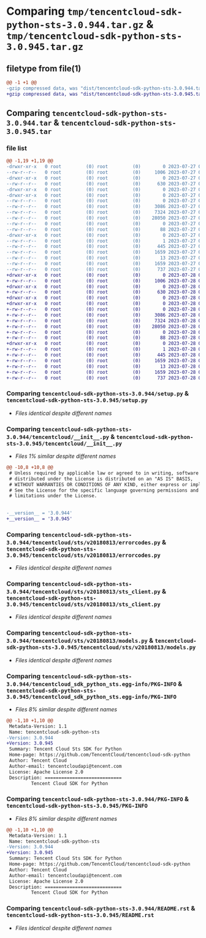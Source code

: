 # Comparing `tmp/tencentcloud-sdk-python-sts-3.0.944.tar.gz` & `tmp/tencentcloud-sdk-python-sts-3.0.945.tar.gz`

## filetype from file(1)

```diff
@@ -1 +1 @@
-gzip compressed data, was "dist/tencentcloud-sdk-python-sts-3.0.944.tar", last modified: Thu Jul 27 02:22:53 2023, max compression
+gzip compressed data, was "dist/tencentcloud-sdk-python-sts-3.0.945.tar", last modified: Fri Jul 28 00:35:09 2023, max compression
```

## Comparing `tencentcloud-sdk-python-sts-3.0.944.tar` & `tencentcloud-sdk-python-sts-3.0.945.tar`

### file list

```diff
@@ -1,19 +1,19 @@
-drwxr-xr-x   0 root         (0) root         (0)        0 2023-07-27 02:22:53.000000 tencentcloud-sdk-python-sts-3.0.944/
--rw-r--r--   0 root         (0) root         (0)     1006 2023-07-27 02:22:53.000000 tencentcloud-sdk-python-sts-3.0.944/setup.py
-drwxr-xr-x   0 root         (0) root         (0)        0 2023-07-27 02:22:53.000000 tencentcloud-sdk-python-sts-3.0.944/tencentcloud/
--rw-r--r--   0 root         (0) root         (0)      630 2023-07-27 02:22:53.000000 tencentcloud-sdk-python-sts-3.0.944/tencentcloud/__init__.py
-drwxr-xr-x   0 root         (0) root         (0)        0 2023-07-27 02:22:53.000000 tencentcloud-sdk-python-sts-3.0.944/tencentcloud/sts/
-drwxr-xr-x   0 root         (0) root         (0)        0 2023-07-27 02:22:53.000000 tencentcloud-sdk-python-sts-3.0.944/tencentcloud/sts/v20180813/
--rw-r--r--   0 root         (0) root         (0)        0 2023-07-27 02:22:53.000000 tencentcloud-sdk-python-sts-3.0.944/tencentcloud/sts/v20180813/__init__.py
--rw-r--r--   0 root         (0) root         (0)     3086 2023-07-27 02:22:53.000000 tencentcloud-sdk-python-sts-3.0.944/tencentcloud/sts/v20180813/errorcodes.py
--rw-r--r--   0 root         (0) root         (0)     7324 2023-07-27 02:22:53.000000 tencentcloud-sdk-python-sts-3.0.944/tencentcloud/sts/v20180813/sts_client.py
--rw-r--r--   0 root         (0) root         (0)    28050 2023-07-27 02:22:53.000000 tencentcloud-sdk-python-sts-3.0.944/tencentcloud/sts/v20180813/models.py
--rw-r--r--   0 root         (0) root         (0)        0 2023-07-27 02:22:53.000000 tencentcloud-sdk-python-sts-3.0.944/tencentcloud/sts/__init__.py
--rw-r--r--   0 root         (0) root         (0)       88 2023-07-27 02:22:53.000000 tencentcloud-sdk-python-sts-3.0.944/setup.cfg
-drwxr-xr-x   0 root         (0) root         (0)        0 2023-07-27 02:22:53.000000 tencentcloud-sdk-python-sts-3.0.944/tencentcloud_sdk_python_sts.egg-info/
--rw-r--r--   0 root         (0) root         (0)        1 2023-07-27 02:22:53.000000 tencentcloud-sdk-python-sts-3.0.944/tencentcloud_sdk_python_sts.egg-info/dependency_links.txt
--rw-r--r--   0 root         (0) root         (0)      445 2023-07-27 02:22:53.000000 tencentcloud-sdk-python-sts-3.0.944/tencentcloud_sdk_python_sts.egg-info/SOURCES.txt
--rw-r--r--   0 root         (0) root         (0)     1659 2023-07-27 02:22:53.000000 tencentcloud-sdk-python-sts-3.0.944/tencentcloud_sdk_python_sts.egg-info/PKG-INFO
--rw-r--r--   0 root         (0) root         (0)       13 2023-07-27 02:22:53.000000 tencentcloud-sdk-python-sts-3.0.944/tencentcloud_sdk_python_sts.egg-info/top_level.txt
--rw-r--r--   0 root         (0) root         (0)     1659 2023-07-27 02:22:53.000000 tencentcloud-sdk-python-sts-3.0.944/PKG-INFO
--rw-r--r--   0 root         (0) root         (0)      737 2023-07-27 02:22:53.000000 tencentcloud-sdk-python-sts-3.0.944/README.rst
+drwxr-xr-x   0 root         (0) root         (0)        0 2023-07-28 00:35:09.000000 tencentcloud-sdk-python-sts-3.0.945/
+-rw-r--r--   0 root         (0) root         (0)     1006 2023-07-28 00:35:09.000000 tencentcloud-sdk-python-sts-3.0.945/setup.py
+drwxr-xr-x   0 root         (0) root         (0)        0 2023-07-28 00:35:09.000000 tencentcloud-sdk-python-sts-3.0.945/tencentcloud/
+-rw-r--r--   0 root         (0) root         (0)      630 2023-07-28 00:35:09.000000 tencentcloud-sdk-python-sts-3.0.945/tencentcloud/__init__.py
+drwxr-xr-x   0 root         (0) root         (0)        0 2023-07-28 00:35:09.000000 tencentcloud-sdk-python-sts-3.0.945/tencentcloud/sts/
+drwxr-xr-x   0 root         (0) root         (0)        0 2023-07-28 00:35:09.000000 tencentcloud-sdk-python-sts-3.0.945/tencentcloud/sts/v20180813/
+-rw-r--r--   0 root         (0) root         (0)        0 2023-07-28 00:35:09.000000 tencentcloud-sdk-python-sts-3.0.945/tencentcloud/sts/v20180813/__init__.py
+-rw-r--r--   0 root         (0) root         (0)     3086 2023-07-28 00:35:09.000000 tencentcloud-sdk-python-sts-3.0.945/tencentcloud/sts/v20180813/errorcodes.py
+-rw-r--r--   0 root         (0) root         (0)     7324 2023-07-28 00:35:09.000000 tencentcloud-sdk-python-sts-3.0.945/tencentcloud/sts/v20180813/sts_client.py
+-rw-r--r--   0 root         (0) root         (0)    28050 2023-07-28 00:35:09.000000 tencentcloud-sdk-python-sts-3.0.945/tencentcloud/sts/v20180813/models.py
+-rw-r--r--   0 root         (0) root         (0)        0 2023-07-28 00:35:09.000000 tencentcloud-sdk-python-sts-3.0.945/tencentcloud/sts/__init__.py
+-rw-r--r--   0 root         (0) root         (0)       88 2023-07-28 00:35:09.000000 tencentcloud-sdk-python-sts-3.0.945/setup.cfg
+drwxr-xr-x   0 root         (0) root         (0)        0 2023-07-28 00:35:09.000000 tencentcloud-sdk-python-sts-3.0.945/tencentcloud_sdk_python_sts.egg-info/
+-rw-r--r--   0 root         (0) root         (0)        1 2023-07-28 00:35:09.000000 tencentcloud-sdk-python-sts-3.0.945/tencentcloud_sdk_python_sts.egg-info/dependency_links.txt
+-rw-r--r--   0 root         (0) root         (0)      445 2023-07-28 00:35:09.000000 tencentcloud-sdk-python-sts-3.0.945/tencentcloud_sdk_python_sts.egg-info/SOURCES.txt
+-rw-r--r--   0 root         (0) root         (0)     1659 2023-07-28 00:35:09.000000 tencentcloud-sdk-python-sts-3.0.945/tencentcloud_sdk_python_sts.egg-info/PKG-INFO
+-rw-r--r--   0 root         (0) root         (0)       13 2023-07-28 00:35:09.000000 tencentcloud-sdk-python-sts-3.0.945/tencentcloud_sdk_python_sts.egg-info/top_level.txt
+-rw-r--r--   0 root         (0) root         (0)     1659 2023-07-28 00:35:09.000000 tencentcloud-sdk-python-sts-3.0.945/PKG-INFO
+-rw-r--r--   0 root         (0) root         (0)      737 2023-07-28 00:35:09.000000 tencentcloud-sdk-python-sts-3.0.945/README.rst
```

### Comparing `tencentcloud-sdk-python-sts-3.0.944/setup.py` & `tencentcloud-sdk-python-sts-3.0.945/setup.py`

 * *Files identical despite different names*

### Comparing `tencentcloud-sdk-python-sts-3.0.944/tencentcloud/__init__.py` & `tencentcloud-sdk-python-sts-3.0.945/tencentcloud/__init__.py`

 * *Files 1% similar despite different names*

```diff
@@ -10,8 +10,8 @@
 # Unless required by applicable law or agreed to in writing, software
 # distributed under the License is distributed on an "AS IS" BASIS,
 # WITHOUT WARRANTIES OR CONDITIONS OF ANY KIND, either express or implied.
 # See the License for the specific language governing permissions and
 # limitations under the License.
 
 
-__version__ = '3.0.944'
+__version__ = '3.0.945'
```

### Comparing `tencentcloud-sdk-python-sts-3.0.944/tencentcloud/sts/v20180813/errorcodes.py` & `tencentcloud-sdk-python-sts-3.0.945/tencentcloud/sts/v20180813/errorcodes.py`

 * *Files identical despite different names*

### Comparing `tencentcloud-sdk-python-sts-3.0.944/tencentcloud/sts/v20180813/sts_client.py` & `tencentcloud-sdk-python-sts-3.0.945/tencentcloud/sts/v20180813/sts_client.py`

 * *Files identical despite different names*

### Comparing `tencentcloud-sdk-python-sts-3.0.944/tencentcloud/sts/v20180813/models.py` & `tencentcloud-sdk-python-sts-3.0.945/tencentcloud/sts/v20180813/models.py`

 * *Files identical despite different names*

### Comparing `tencentcloud-sdk-python-sts-3.0.944/tencentcloud_sdk_python_sts.egg-info/PKG-INFO` & `tencentcloud-sdk-python-sts-3.0.945/tencentcloud_sdk_python_sts.egg-info/PKG-INFO`

 * *Files 8% similar despite different names*

```diff
@@ -1,10 +1,10 @@
 Metadata-Version: 1.1
 Name: tencentcloud-sdk-python-sts
-Version: 3.0.944
+Version: 3.0.945
 Summary: Tencent Cloud Sts SDK for Python
 Home-page: https://github.com/TencentCloud/tencentcloud-sdk-python
 Author: Tencent Cloud
 Author-email: tencentcloudapi@tencent.com
 License: Apache License 2.0
 Description: ============================
         Tencent Cloud SDK for Python
```

### Comparing `tencentcloud-sdk-python-sts-3.0.944/PKG-INFO` & `tencentcloud-sdk-python-sts-3.0.945/PKG-INFO`

 * *Files 8% similar despite different names*

```diff
@@ -1,10 +1,10 @@
 Metadata-Version: 1.1
 Name: tencentcloud-sdk-python-sts
-Version: 3.0.944
+Version: 3.0.945
 Summary: Tencent Cloud Sts SDK for Python
 Home-page: https://github.com/TencentCloud/tencentcloud-sdk-python
 Author: Tencent Cloud
 Author-email: tencentcloudapi@tencent.com
 License: Apache License 2.0
 Description: ============================
         Tencent Cloud SDK for Python
```

### Comparing `tencentcloud-sdk-python-sts-3.0.944/README.rst` & `tencentcloud-sdk-python-sts-3.0.945/README.rst`

 * *Files identical despite different names*

